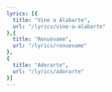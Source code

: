 ```yaml
---
lyrics: [{
  title: "Vine a Alabarte", 
  url: "/lyrics/vine-a-alabarte"
},{
  title: "Renuévame", 
  url: "/lyrics/renuevame"
},
{
  title: "Adorarte", 
  url: "/lyrics/adorarte"
}]
---
```

